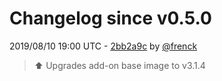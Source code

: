 # Changelog since v0.5.0

2019/08/10 19:00 UTC - [2bb2a9c](https://github.com/hassio-addons/addon-adb/commit/2bb2a9c635a9472d2270f4bfef8ad265d841da6f) by [@frenck](https://github.com/frenck)
> :arrow_up: Upgrades add-on base image to v3.1.4 

